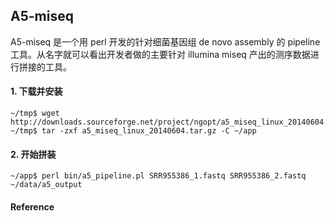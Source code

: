 ## A5-miseq

A5-miseq 是一个用 perl 开发的针对细菌基因组 de novo assembly 的 pipeline 工具。从名字就可以看出开发者做的主要针对 illumina miseq 产出的测序数据进行拼接的工具。

#### 1. 下载并安装

```
~/tmp$ wget http://downloads.sourceforge.net/project/ngopt/a5_miseq_linux_20140604.tar.gz
~/tmp$ tar -zxf a5_miseq_linux_20140604.tar.gz -C ~/app
```

#### 2. 开始拼装

```
~/app$ perl bin/a5_pipeline.pl SRR955386_1.fastq SRR955386_2.fastq ~/data/a5_output
```

#### Reference

